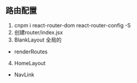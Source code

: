 ## 路由配置
1. cnpm i react-router-dom react-router-config -S
2. 创建router/index.jsx
3. BlankLayout 全局的  
- renderRoutes
4. HomeLayout
- NavLink
